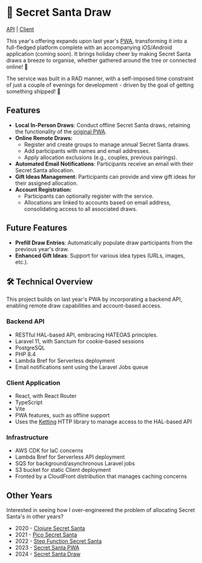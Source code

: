 # 🎅 Secret Santa Draw

[API](./api/) | [Client](./client/)

This year's offering expands upon last year's [PWA](https://github.com/eddmann/secret-santa-pwa), transforming it into a full-fledged platform complete with an accompanying iOS/Android application (coming soon).
It brings holiday cheer by making Secret Santa draws a breeze to organise, whether gathered around the tree or connected online! 🎄

The service was built in a RAD manner, with a self-imposed time constraint of just a couple of evenings for development - driven by the goal of getting something shipped! 🚀

## Features

- **Local In-Person Draws**: Conduct offline Secret Santa draws, retaining the functionality of the [original PWA](https://github.com/eddmann/secret-santa-pwa).
- **Online Remote Draws:**
  - Register and create groups to manage annual Secret Santa draws.
  - Add participants with names and email addresses.
  - Apply allocation exclusions (e.g., couples, previous pairings).
- **Automated Email Notifications**: Participants receive an email with their Secret Santa allocation.
- **Gift Ideas Management**: Participants can provide and view gift ideas for their assigned allocation.
- **Account Registration:**
  - Participants can optionally register with the service.
  - Allocations are linked to accounts based on email address, consolidating access to all associated draws.

## Future Features

- **Prefill Draw Entries**: Automatically populate draw participants from the previous year's draw.
- **Enhanced Gift Ideas**: Support for various idea types (URLs, images, etc.).

## 🛠️ Technical Overview

This project builds on last year's PWA by incorporating a backend API, enabling remote draw capabilities and account-based access.

### Backend API

- RESTful HAL-based API, embracing HATEOAS principles.
- Laravel 11, with Sanctum for cookie-based sessions
- PostgreSQL
- PHP 8.4
- Lambda Bref for Serverless deployment
- Email notifications sent using the Laravel Jobs queue

### Client Application

- React, with React Router
- TypeScript
- Vite
- PWA features, such as offline support
- Uses the [Ketting](https://github.com/badgateway/ketting) HTTP library to manage access to the HAL-based API

### Infrastructure

- AWS CDK for IaC concerns
- Lambda Bref for Serverless API deployment
- SQS for background/asynchronous Laravel jobs
- S3 bucket for static Client deployment
- Fronted by a CloudFront distribution that manages caching concerns

## Other Years

Interested in seeing how I over-engineered the problem of allocating Secret Santa's in other years?

- 2020 - [Clojure Secret Santa](https://github.com/eddmann/clojure-secret-santa)
- 2021 - [Pico Secret Santa](https://github.com/eddmann/pico-secret-santa)
- 2022 - [Step Function Secret Santa](https://github.com/eddmann/step-function-secret-santa)
- 2023 - [Secret Santa PWA](https://github.com/eddmann/secret-santa-pwa)
- 2024 - [Secret Santa Draw](https://github.com/eddmann/secret-santa-draw)
